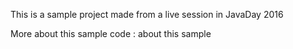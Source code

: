 This is a sample project made from a live session in JavaDay 2016

More about this sample code : about this sample